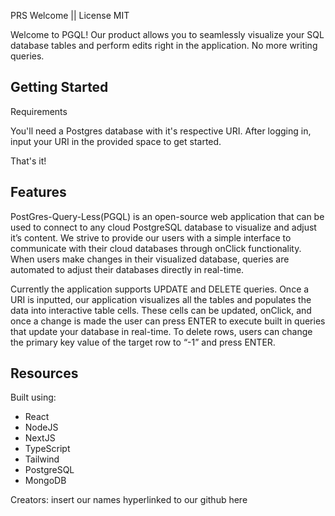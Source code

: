 <!-- This is a [Next.js](https://nextjs.org/) project bootstrapped with [`create-next-app`](https://github.com/vercel/next.js/tree/canary/packages/create-next-app).

## Getting Started

First, run the development server:

```bash
npm run dev
# or
yarn dev
# or
pnpm dev
```

Open [http://localhost:3000](http://localhost:3000) with your browser to see the result.

You can start editing the page by modifying `app/page.tsx`. The page auto-updates as you edit the file.

This project uses [`next/font`](https://nextjs.org/docs/basic-features/font-optimization) to automatically optimize and load Inter, a custom Google Font.

## Learn More

To learn more about Next.js, take a look at the following resources:

- [Next.js Documentation](https://nextjs.org/docs) - learn about Next.js features and API.
- [Learn Next.js](https://nextjs.org/learn) - an interactive Next.js tutorial.

You can check out [the Next.js GitHub repository](https://github.com/vercel/next.js/) - your feedback and contributions are welcome!

## Deploy on Vercel

The easiest way to deploy your Next.js app is to use the [Vercel Platform](https://vercel.com/new?utm_medium=default-template&filter=next.js&utm_source=create-next-app&utm_campaign=create-next-app-readme) from the creators of Next.js.

Check out our [Next.js deployment documentation](https://nextjs.org/docs/deployment) for more details. -->

PRS Welcome || License MIT

Welcome to PGQL! Our product allows you to seamlessly visualize your SQL database tables and perform edits right in the application. No more writing queries.

## Getting Started

Requirements

You'll need a Postgres database with it's respective URI. After logging in, input your URI in the provided space to get started.

That's it!

## Features

PostGres-Query-Less(PGQL) is an open-source web application that can be used to connect to any cloud PostgreSQL database to visualize and adjust it’s content. We strive to provide our users with a simple interface to communicate with their cloud databases through onClick functionality. When users make changes in their visualized database, queries are automated to adjust their databases directly in real-time.

Currently the application supports UPDATE and DELETE queries. Once a URI is inputted, our application visualizes all the tables and populates the data into interactive table cells. These cells can be updated, onClick, and once a change is made the user can press ENTER to execute built in queries that update your database in real-time. To delete rows, users can change the primary key value of the target row to “-1” and press ENTER. 


## Resources

Built using: 
- React
- NodeJS
- NextJS
- TypeScript
- Tailwind
- PostgreSQL
- MongoDB

Creators: insert our names hyperlinked to our github here
